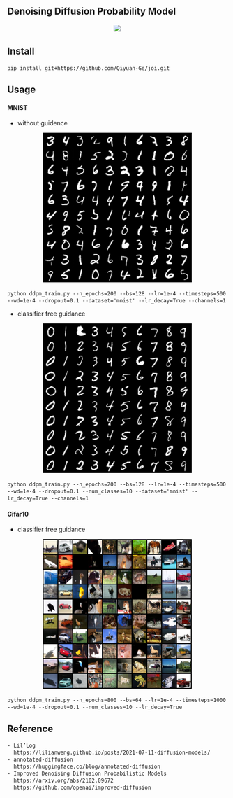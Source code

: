 
## Denoising Diffusion Probability Model

<div align=center>
<img src="https://user-images.githubusercontent.com/53368178/190867851-6d84fb48-ead7-47f1-90d4-4b71c7622396.png">
</div>

## Install
````
pip install git+https://github.com/Qiyuan-Ge/joi.git
````

## Usage

#### MNIST
- without guidence

<div align=center>
<img src="https://github.com/Qiyuan-Ge/joi/blob/main/samples/mnist_random.png">
</div>

````
python ddpm_train.py --n_epochs=200 --bs=128 --lr=1e-4 --timesteps=500 --wd=1e-4 --dropout=0.1 --dataset='mnist' --lr_decay=True --channels=1
````

- classifier free guidance

<div align=center>
<img src="https://github.com/Qiyuan-Ge/joi/blob/main/samples/mnist.png">
</div>

````
python ddpm_train.py --n_epochs=200 --bs=128 --lr=1e-4 --timesteps=500 --wd=1e-4 --dropout=0.1 --num_classes=10 --dataset='mnist' --lr_decay=True --channels=1
````

#### Cifar10
- classifier free guidance

<div align=center>
<img src="https://github.com/Qiyuan-Ge/joi/blob/main/samples/cifar-10.png">
</div>

````
python ddpm_train.py --n_epochs=800 --bs=64 --lr=1e-4 --timesteps=1000 --wd=1e-4 --dropout=0.1 --num_classes=10 --lr_decay=True
````

## Reference
````
- Lil’Log
  https://lilianweng.github.io/posts/2021-07-11-diffusion-models/
- annotated-diffusion
  https://huggingface.co/blog/annotated-diffusion
- Improved Denoising Diffusion Probabilistic Models
  https://arxiv.org/abs/2102.09672
  https://github.com/openai/improved-diffusion
````


